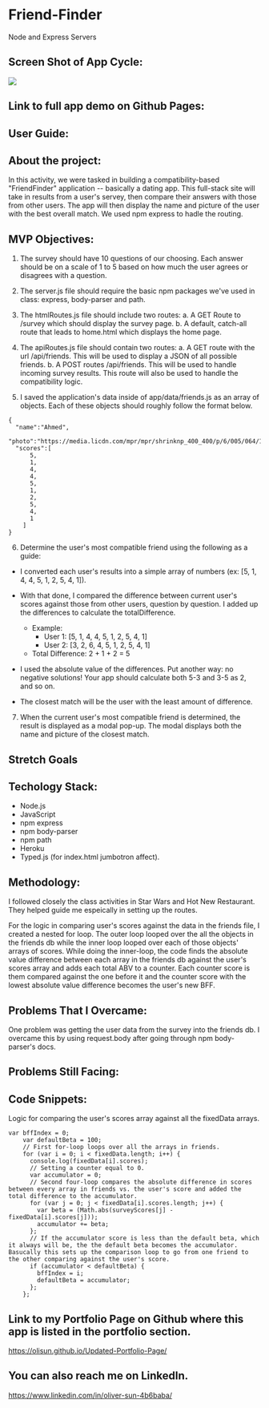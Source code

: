 # Friend-Finder
Node and Express Servers

## Screen Shot of App Cycle:
![](images/screen-shot.png)

## Link to full app demo on Github Pages:


## User Guide:


## About the project:
In this activity, we were tasked in building a compatibility-based "FriendFinder" application -- basically a dating app. This full-stack site will take in results from a user's servey, then compare their answers with those from other users. The app will then display the name and picture of the user with the best overall match.  We used npm express to hadle the routing.

## MVP Objectives:
1. The survey should have 10 questions of our choosing. Each answer should be on a scale of 1 to 5 based on how much the user agrees or disagrees with a question.

2. The server.js file should require the basic npm packages we've used in class: express, body-parser and path.

3. The htmlRoutes.js file should include two routes:
  a. A GET Route to /survey which should display the survey page.
  b. A default, catch-all route that leads to home.html which displays the home page.

4. The apiRoutes.js file should contain two routes:
  a. A GET route with the url /api/friends. This will be used to display a JSON of all possible friends.
  b. A POST routes /api/friends. This will be used to handle incoming survey results. This route will also be used to handle the compatibility logic.

5. I saved the application's data inside of app/data/friends.js as an array of objects. Each of these objects should roughly follow the format below.
```
{
  "name":"Ahmed",
  "photo":"https://media.licdn.com/mpr/mpr/shrinknp_400_400/p/6/005/064/1bd/3435aa3.jpg",
  "scores":[
      5,
      1,
      4,
      4,
      5,
      1,
      2,
      5,
      4,
      1
    ]
}
```

6. Determine the user's most compatible friend using the following as a guide:
  * I converted each user's results into a simple array of numbers (ex: [5, 1, 4, 4, 5, 1, 2, 5, 4, 1]).
  * With that done, I compared the difference between current user's scores against those from other users, question by question. I added up the differences to calculate the totalDifference.
    * Example:
      * User 1: [5, 1, 4, 4, 5, 1, 2, 5, 4, 1]
      * User 2: [3, 2, 6, 4, 5, 1, 2, 5, 4, 1]
    * Total Difference: 2 + 1 + 2 = 5

  * I used the absolute value of the differences. Put another way: no negative solutions! Your app should calculate both 5-3 and 3-5 as 2, and so on.
  * The closest match will be the user with the least amount of difference.

7. When the current user's most compatible friend is determined, the result is displayed as a modal pop-up. The modal displays both the name and picture of the closest match.

## Stretch Goals
  

## Techology Stack:
  * Node.js
  * JavaScript
  * npm express
  * npm body-parser
  * npm path
  * Heroku
  * Typed.js (for index.html jumbotron affect).

## Methodology:
I followed closely the class activities in Star Wars and Hot New Restaurant. They helped guide me espeically in setting up the routes. 

For the logic in comparing user's scores against the data in the friends file, I created a nested for loop. The outer loop looped over the all the objects in the friends db while the inner loop looped over each of those objects' arrays of scores. While doing the inner-loop, the code finds the absolute value difference between each array in the friends db against the user's scores array and adds each total ABV to a counter. Each counter score is them compared against the one before it and the counter score with the lowest absolute value difference becomes the user's new BFF.

## Problems That I Overcame:

One problem was getting the user data from the survey into the friends db. I overcame this by using request.body after going through npm body-parser's docs.
## Problems Still Facing:


## Code Snippets:
Logic for comparing the user's scores array against all the fixedData arrays.
```
var bffIndex = 0;
    var defaultBeta = 100;
    // First for-loop loops over all the arrays in friends. 
    for (var i = 0; i < fixedData.length; i++) {
      console.log(fixedData[i].scores);
      // Setting a counter equal to 0. 
      var accumulator = 0;
      // Second four-loop compares the absolute difference in scores between every array in friends vs. the user's score and added the total difference to the accumulator. 
      for (var j = 0; j < fixedData[i].scores.length; j++) {
        var beta = (Math.abs(surveyScores[j] - fixedData[i].scores[j]));
        accumulator += beta;
      };
      // If the accumulator score is less than the default beta, which it always will be, the the default beta becomes the accumulator. Basucally this sets up the comparison loop to go from one friend to the other comparing against the user's score. 
      if (accumulator < defaultBeta) {
        bffIndex = i;
        defaultBeta = accumulator;
      };
    };
```


## Link to my Portfolio Page on Github where this app is listed in the portfolio section.

https://olisun.github.io/Updated-Portfolio-Page/

## You can also reach me on LinkedIn.
https://www.linkedin.com/in/oliver-sun-4b6baba/
